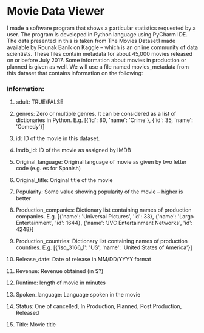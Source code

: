 # Movie Data Viewer

I made a software program that shows a particular statistics requested by a user. The program is developed in Python language using PyCharm IDE. The data presented in this is taken from The Movies Dataset1 made available by Rounak Banik on Kaggle – which is an online community of data scientists. These files contain metadata for about 45,000 movies
released on or before July 2017. Some information about movies in production or planned is given as well. We will use a file named movies_metadata from this dataset that contains information on the following:

### Information:

1) adult: TRUE/FALSE

2) genres: Zero or multiple genres. It can be considered as a list of dictionaries in Python. E.g. [{'id':
80, 'name': 'Crime'}, {'id': 35, 'name': 'Comedy'}]

3) id: ID of the movie in this dataset.

4) Imdb_id: ID of the movie as assigned by IMDB

5) Original_language: Original language of movie as given by two letter code (e.g. es for Spanish)

6) Original_title: Original title of the movie

7) Popularity: Some value showing popularity of the movie – higher is better

8) Production_companies: Dictionary list containing names of production companies. E.g. [{'name':
'Universal Pictures', 'id': 33}, {'name': 'Largo Entertainment', 'id': 1644}, {'name': 'JVC
Entertainment Networks', 'id': 4248}]

9) Production_countries: Dictionary list containing names of production countires. E.g.
[{'iso_3166_1': 'US', 'name': 'United States of America'}]

10) Release_date: Date of release in MM/DD/YYYY format

11) Revenue: Revenue obtained (in $?)

12) Runtime: length of movie in minutes

13) Spoken_language: Language spoken in the movie

14) Status: One of cancelled, In Production, Planned, Post Production, Released

15) Title: Movie title 
